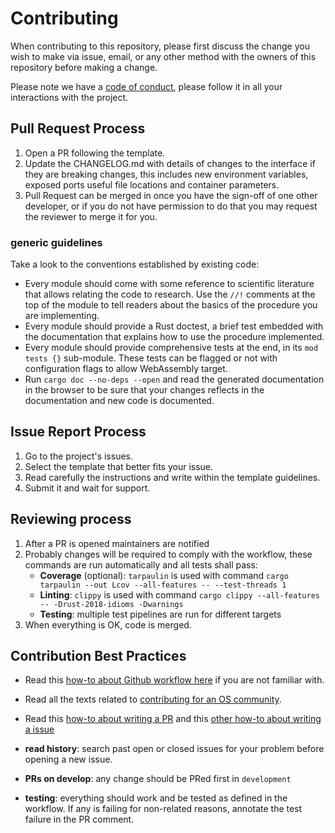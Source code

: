 # **Contributing**

When contributing to this repository, please first discuss the change you wish to make via issue,
email, or any other method with the owners of this repository before making a change.

Please note we have a [code of conduct](CODE_OF_CONDUCT.md), please follow it in all your interactions with the project.

## Pull Request Process

1. Open a PR following the template.
2. Update the CHANGELOG.md with details of changes to the interface if they are breaking changes, this includes new environment variables, exposed ports useful file locations and container parameters.
3. Pull Request can be merged in once you have the sign-off of one other developer, or if you do not have permission to do that you may request the reviewer to merge it for you.

### generic guidelines
Take a look to the conventions established by existing code:
* Every module should come with some reference to scientific literature that allows relating the code to research. Use the `//!` comments at the top of the module to tell readers about the basics of the procedure you are implementing.
* Every module should provide a Rust doctest, a brief test embedded with the documentation that explains how to use the procedure implemented.
* Every module should provide comprehensive tests at the end, in its `mod tests {}` sub-module. These tests can be flagged or not with configuration flags to allow WebAssembly target.
* Run `cargo doc --no-deps --open` and read the generated documentation in the browser to be sure that your changes reflects in the documentation and new code is documented.

## Issue Report Process

1. Go to the project's issues.
2. Select the template that better fits your issue.
3. Read carefully the instructions and write within the template guidelines.
4. Submit it and wait for support.

## Reviewing process

1. After a PR is opened maintainers are notified
2. Probably changes will be required to comply with the workflow, these commands are run automatically and all tests shall pass:
    * **Coverage** (optional): `tarpaulin` is used with command `cargo tarpaulin --out Lcov --all-features -- --test-threads 1`
    * **Linting**: `clippy` is used with command `cargo clippy --all-features -- -Drust-2018-idioms -Dwarnings`
    * **Testing**: multiple test pipelines are run for different targets
3. When everything is OK, code is merged.


## Contribution Best Practices

* Read this [how-to about Github workflow here](https://guides.github.com/introduction/flow/) if you are not familiar with.

* Read all the texts related to [contributing for an OS community](https://github.com/HTTP-APIs/hydrus/tree/master/.github).

* Read this [how-to about writing a PR](https://github.com/blog/1943-how-to-write-the-perfect-pull-request) and this [other how-to about writing a issue](https://wiredcraft.com/blog/how-we-write-our-github-issues/)
  
* **read history**: search past open or closed issues for your problem before opening a new issue.

* **PRs on develop**: any change should be PRed first in `development`

* **testing**:  everything should work and be tested as defined in the workflow. If any is failing for non-related reasons, annotate the test failure in the PR comment.
